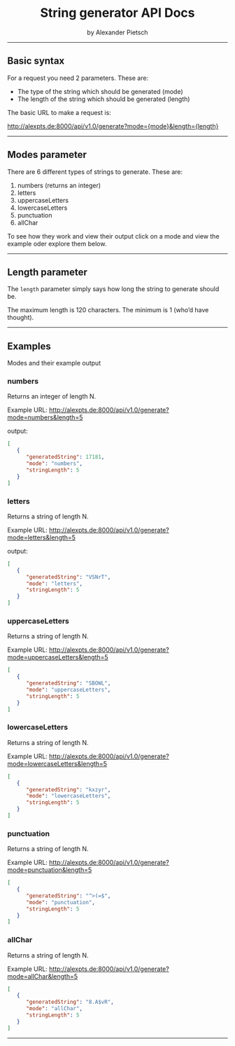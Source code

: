 <center>

# String generator API Docs

by Alexander Pietsch

</center>

---

## Basic syntax

For a request you need 2 parameters. These are:

* The type of the string which should be generated (mode)
* The length of the string which should be generated (length)

The basic URL to make a request is:

<a href="http://alexpts.de:8000/api/v1.0/generate?mode=allChar&length=5" target="_blank">http://alexpts.de:8000/api/v1.0/generate?mode={mode}&length={length}</a>

---



## Modes parameter

There are 6 different types of strings to generate. These are:

1. numbers (returns an integer)
2. letters
3. uppercaseLetters
4. lowercaseLetters
5. punctuation
6. allChar

To see how they work and view their output click on a mode and view the example oder explore them below.

---

## Length parameter

The `length` parameter simply says how long the string to generate should be.

The maximum length is 120 characters. The minimum is 1 (who’d have thought).

---

## Examples

Modes and their example output

### numbers

Returns an integer of length N.

Example URL: <a href="http://alexpts.de:8000/api/v1.0/generate?mode=numbers&length=5" target="_blank">http://alexpts.de:8000/api/v1.0/generate?mode=numbers&length=5</a>

output:
```json
[
   {
      "generatedString": 17181,
      "mode": "numbers",
      "stringLength": 5
   }
]
```

### letters 

Returns a string of length N.

Example URL: <a href="http://alexpts.de:8000/api/v1.0/generate?mode=letters&length=5" target="_blank">http://alexpts.de:8000/api/v1.0/generate?mode=letters&length=5</a>

output:

```json
[
   {
      "generatedString": "VSNrT",
      "mode": "letters",
      "stringLength": 5
   }
]
```

### uppercaseLetters

Returns a string of length N. 

Example URL: <a href="http://alexpts.de:8000/api/v1.0/generate?mode=uppercaseLetters&length=5" target="_blank">http://alexpts.de:8000/api/v1.0/generate?mode=uppercaseLetters&length=5</a>

```json
[
   {
      "generatedString": "SBOWL",
      "mode": "uppercaseLetters",
      "stringLength": 5
   }
]
```

### lowercaseLetters

Returns a string of length N. 

Example URL: <a href="http://alexpts.de:8000/api/v1.0/generate?mode=lowercaseLetters&length=5" target="_blank">http://alexpts.de:8000/api/v1.0/generate?mode=lowercaseLetters&length=5</a>

```json
[
   {
      "generatedString": "kxzyr",
      "mode": "lowercaseLetters",
      "stringLength": 5
   }
]
```


### punctuation

Returns a string of length N. 

Example URL: <a href="http://alexpts.de:8000/api/v1.0/generate?mode=punctuation&length=5" target="_blank">http://alexpts.de:8000/api/v1.0/generate?mode=punctuation&length=5</a>

```json
[
   {
      "generatedString": "^>(=$",
      "mode": "punctuation",
      "stringLength": 5
   }
]
```


### allChar

Returns a string of length N. 

Example URL: <a href="http://alexpts.de:8000/api/v1.0/generate?mode=allChar&length=5" target="_blank">http://alexpts.de:8000/api/v1.0/generate?mode=allChar&length=5</a>

```json
[
   {
      "generatedString": "8.A$vR",
      "mode": "allChar",
      "stringLength": 5
   }
]
```


---